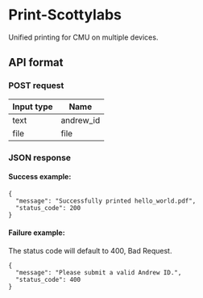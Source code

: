 # Print-Scottylabs
Unified printing for CMU on multiple devices.

## API format

### POST request

|Input type|Name           |
|----------|---------------|
|text      |andrew_id      |
|file      |file           |


### JSON response

#### Success example:
```
{
  "message": "Successfully printed hello_world.pdf",
  "status_code": 200
}
```

#### Failure example:
The status code will default to 400, Bad Request.
```
{
  "message": "Please submit a valid Andrew ID.",
  "status_code": 400
}
```

